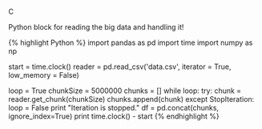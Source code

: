 C

Python block for reading the big data and handling it!

{% highlight Python %}
import pandas as pd
import time
import numpy as np

start = time.clock()
reader = pd.read_csv('data.csv', iterator = True, low_memory = False)

loop = True
chunkSize = 5000000
chunks = []
while loop:
  try:
    chunk = reader.get_chunk(chunkSize)
    chunks.append(chunk)
  except StopIteration:
    loop = False
    print "Iteration is stopped."
df = pd.concat(chunks, ignore_index=True)
print time.clock() - start
{% endhighlight %}